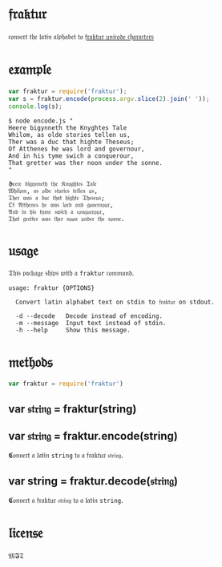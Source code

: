 # 𝔣𝔯𝔞𝔨𝔱𝔲𝔯

𝔠𝔬𝔫𝔳𝔢𝔯𝔱 𝔱𝔥𝔢 𝔩𝔞𝔱𝔦𝔫 𝔞𝔩𝔭𝔥𝔞𝔟𝔢𝔱 𝔱𝔬
[𝔣𝔯𝔞𝔨𝔱𝔲𝔯 𝔲𝔫𝔦𝔠𝔬𝔡𝔢 𝔠𝔥𝔞𝔯𝔞𝔠𝔱𝔢𝔯𝔰](http://www.fileformat.info/info/unicode/char/search.htm?q=fraktur&preview=entity)

# 𝔢𝔵𝔞𝔪𝔭𝔩𝔢

``` js
var fraktur = require('fraktur');
var s = fraktur.encode(process.argv.slice(2).join(' '));
console.log(s);
```

```
$ node encode.js "
Heere bigynneth the Knyghtes Tale
Whilom, as olde stories tellen us,
Ther was a duc that highte Theseus;
Of Atthenes he was lord and governour,
And in his tyme swich a conquerour,
That gretter was ther noon under the sonne.
"

𝕳𝔢𝔢𝔯𝔢 𝔟𝔦𝔤𝔶𝔫𝔫𝔢𝔱𝔥 𝔱𝔥𝔢 𝔎𝔫𝔶𝔤𝔥𝔱𝔢𝔰 𝔗𝔞𝔩𝔢
𝔚𝔥𝔦𝔩𝔬𝔪, 𝔞𝔰 𝔬𝔩𝔡𝔢 𝔰𝔱𝔬𝔯𝔦𝔢𝔰 𝔱𝔢𝔩𝔩𝔢𝔫 𝔲𝔰,
𝔗𝔥𝔢𝔯 𝔴𝔞𝔰 𝔞 𝔡𝔲𝔠 𝔱𝔥𝔞𝔱 𝔥𝔦𝔤𝔥𝔱𝔢 𝔗𝔥𝔢𝔰𝔢𝔲𝔰;
𝔒𝔣 𝔄𝔱𝔱𝔥𝔢𝔫𝔢𝔰 𝔥𝔢 𝔴𝔞𝔰 𝔩𝔬𝔯𝔡 𝔞𝔫𝔡 𝔤𝔬𝔳𝔢𝔯𝔫𝔬𝔲𝔯,
𝔄𝔫𝔡 𝔦𝔫 𝔥𝔦𝔰 𝔱𝔶𝔪𝔢 𝔰𝔴𝔦𝔠𝔥 𝔞 𝔠𝔬𝔫𝔮𝔲𝔢𝔯𝔬𝔲𝔯,
𝔗𝔥𝔞𝔱 𝔤𝔯𝔢𝔱𝔱𝔢𝔯 𝔴𝔞𝔰 𝔱𝔥𝔢𝔯 𝔫𝔬𝔬𝔫 𝔲𝔫𝔡𝔢𝔯 𝔱𝔥𝔢 𝔰𝔬𝔫𝔫𝔢.
```

# 𝔲𝔰𝔞𝔤𝔢

𝔗𝔥𝔦𝔰 𝔭𝔞𝔠𝔨𝔞𝔤𝔢 𝔰𝔥𝔦𝔭𝔰 𝔴𝔦𝔱𝔥 𝔞 `fraktur` 𝔠𝔬𝔪𝔪𝔞𝔫𝔡.

```
usage: fraktur {OPTIONS}

  Convert latin alphabet text on stdin to 𝔣𝔯𝔞𝔨𝔱𝔲𝔯 on stdout.

  -d --decode   Decode instead of encoding.
  -m --message  Input text instead of stdin.
  -h --help     Show this message.

```

# 𝔪𝔢𝔱𝔥𝔬𝔡𝔰

``` js
var fraktur = require('fraktur')
```

## var 𝔰𝔱𝔯𝔦𝔫𝔤 = fraktur(string)
## var 𝔰𝔱𝔯𝔦𝔫𝔤 = fraktur.encode(string)

𝕮𝔬𝔫𝔳𝔢𝔯𝔱 𝔞 𝔩𝔞𝔱𝔦𝔫 `string` 𝔱𝔬 𝔞 𝔣𝔯𝔞𝔨𝔱𝔲𝔯 `𝔰𝔱𝔯𝔦𝔫𝔤`.

## var string = fraktur.decode(𝔰𝔱𝔯𝔦𝔫𝔤)

𝕮𝔬𝔫𝔳𝔢𝔯𝔱 𝔞 𝔣𝔯𝔞𝔨𝔱𝔲𝔯 `𝔰𝔱𝔯𝔦𝔫𝔤` 𝔱𝔬 𝔞 𝔩𝔞𝔱𝔦𝔫 `string`.

# 𝔩𝔦𝔠𝔢𝔫𝔰𝔢

𝔐𝕴𝔗
